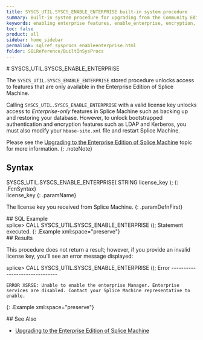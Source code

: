 ```yaml
---
title: SYSCS_UTIL.SYSCS_ENABLE_ENTERPRISE built-in system procedure
summary: Built-in system procedure for upgrading from the Community Edition of Splice Machine to the Enterprise Edition of Splice Machine.
keywords: enabling enterprise features, enable_enterprise, encryption, kerberos, LDAP
toc: false
product: all
sidebar: home_sidebar
permalink: sqlref_sysprocs_enableenterprise.html
folder: SQLReference/BuiltInSysProcs
---
```

<section>
<div class="TopicContent" data-swiftype-index="true" markdown="1">
# SYSCS_UTIL.SYSCS_ENABLE_ENTERPRISE

The `SYSCS_UTIL.SYSCS_ENABLE_ENTERPRISE` stored procedure unlocks access
to features that are only available in the Enterprise Edition of Splice
Machine.

Calling `SYSCS_UTIL.SYSCS_ENABLE_ENTERPRISE` with a valid license key
unlocks access to *Enterprise-only* features in Splice Machine such as
backing up and restoring your database. However, to unlock bootstrapped
authentication and encryption features such as LDAP and Kerberos, you
must also modify your `hbase-site.xml` file and restart Splice Machine.


Please see the [Upgrading to the Enterprise Edition of
Splice Machine](onprem_admin_enablingenterprise.html) topic for more information.
{: .noteNote}

## Syntax

<div class="fcnWrapperWide" markdown="1">
    SYSCS_UTIL.SYSCS_ENABLE_ENTERPRISE( STRING license_key );
{: .FcnSyntax}

</div>
<div class="paramList" markdown="1">
license_key
{: .paramName}

The license key you received from Splice Machine.
{: .paramDefnFirst}

</div>
## SQL Example

<div class="preWrapper" markdown="1">
    splice> CALL SYSCS_UTIL.SYSCS_ENABLE_ENTERPRISE (<your-license-code>);
    Statement executed.
{: .Example xml:space="preserve"}

</div>
## Results

This procedure does not return a result; however, if you provide an
invalid license key, you'll see an error message displayed:

<div class="preWrapper" markdown="1">
    splice> CALL SYSCS_UTIL.SYSCS_ENABLE_ENTERPRISE (<bogus-code>);
    Error
    -------------------------------

    ERROR XSRSE: Unable to enable the enterprise Manager. Enterprise services are disabled. Contact your Splice Machine representative to enable.
{: .Example xml:space="preserve"}

</div>
## See Also

* [Upgrading to the Enterprise Edition of
  Splice Machine](onprem_admin_enablingenterprise.html)

</div>
</section>
